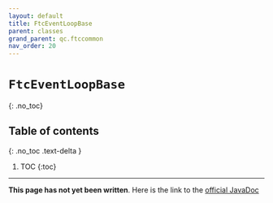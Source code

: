 ```yaml
---
layout: default
title: FtcEventLoopBase
parent: classes
grand_parent: qc.ftccommon
nav_order: 20
---
```

# `FtcEventLoopBase`
{: .no_toc}

## Table of contents
{: .no_toc .text-delta }

1. TOC
{:toc}
---
**This page has not yet been written**. Here is the link to the [official JavaDoc](https://ftctechnh.github.io/ftc_app/doc/javadoc/com/qualcomm/ftccommon/FtcEventLoopBase.html)
        